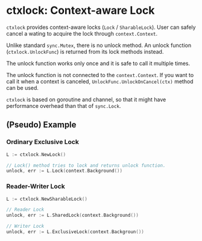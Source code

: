# ctxlock: Context-aware Lock

`ctxlock` provides context-aware locks (`Lock` / `SharableLock`).
User can safely cancel a wating to acquire the lock through `context.Context`.

Unlike standard `sync.Mutex`, there is no unlock method.
An unlock function (`ctxlock.UnlockFunc`) is returned from its lock methods instead.

The unlock function works only once and it is safe to call it multiple times.

The unlock function is not connected to the `context.Context`.
If you want to call it when a context is canceled,
`UnlockFunc.UnlockOnCancel(ctx)` method can be used.

`ctxlock` is based on goroutine and channel,
so that it might have performance overhead than that of `sync.Lock`.


## (Pseudo) Example

### Ordinary Exclusive Lock
```Go
L := ctxlock.NewLock()

// Lock() method tries to lock and returns unlock function.
unlock, err := L.Lock(context.Background())
```

### Reader-Writer Lock
```Go
L := ctxlock.NewSharableLock()

// Reader Lock
unlock, err := L.SharedLock(context.Background())

// Writer Lock
unlock, err := L.ExclusiveLock(context.Backgroun())
```
